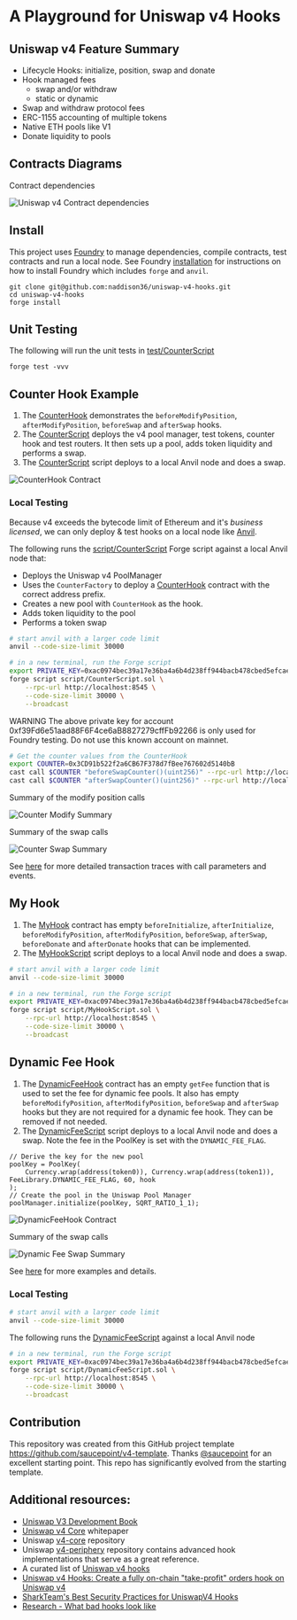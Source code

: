 # A Playground for Uniswap v4 Hooks

## Uniswap v4 Feature Summary

- Lifecycle Hooks: initialize, position, swap and donate
- Hook managed fees
  - swap and/or withdraw
  - static or dynamic
- Swap and withdraw protocol fees
- ERC-1155 accounting of multiple tokens
- Native ETH pools like V1
- Donate liquidity to pools

## Contracts Diagrams

Contract dependencies

![Uniswap v4 Contract dependencies](./docs/uniswapContractsV4.png)

## Install

This project uses [Foundry](https://book.getfoundry.sh) to manage dependencies, compile contracts, test contracts and run a local node. See Foundry [installation](https://book.getfoundry.sh/getting-started/installation) for instructions on how to install Foundry which includes `forge` and `anvil`.

```
git clone git@github.com:naddison36/uniswap-v4-hooks.git
cd uniswap-v4-hooks
forge install
```

## Unit Testing

The following will run the unit tests in [test/CounterScript](./test/CounterScript.sol)

```
forge test -vvv
```

## Counter Hook Example

1. The [CounterHook](src/CounterHook.sol) demonstrates the `beforeModifyPosition`, `afterModifyPosition`, `beforeSwap` and `afterSwap` hooks.
2. The [CounterScript](test/CounterScript.sol) deploys the v4 pool manager, test tokens, counter hook and test routers. It then sets up a pool, adds token liquidity and performs a swap.
3. The [CounterScript](script/CounterScript.sol) script deploys to a local Anvil node and does a swap.

![CounterHook Contract](./docs/CounterHook.svg)

### Local Testing

Because v4 exceeds the bytecode limit of Ethereum and it's _business licensed_, we can only deploy & test hooks on a local node like [Anvil](https://book.getfoundry.sh/anvil/).

The following runs the [script/CounterScript](./script/CounterScript.sol) Forge script against a local Anvil node that:

- Deploys the Uniswap v4 PoolManager
- Uses the `CounterFactory` to deploy a [CounterHook](./src/CounterHook.sol) contract with the correct address prefix.
- Creates a new pool with `CounterHook` as the hook.
- Adds token liquidity to the pool
- Performs a token swap

```bash
# start anvil with a larger code limit
anvil --code-size-limit 30000
```

```bash
# in a new terminal, run the Forge script
export PRIVATE_KEY=0xac0974bec39a17e36ba4a6b4d238ff944bacb478cbed5efcae784d7bf4f2ff80
forge script script/CounterScript.sol \
    --rpc-url http://localhost:8545 \
    --code-size-limit 30000 \
    --broadcast
```

WARNING The above private key for account 0xf39Fd6e51aad88F6F4ce6aB8827279cffFb92266 is only used for Foundry testing. Do not use this known account on mainnet.

```bash
# Get the counter values from the CounterHook
export COUNTER=0x3CD91b522f2a6CB67F378d7fBee767602d5140bB
cast call $COUNTER "beforeSwapCounter()(uint256)" --rpc-url http://localhost:8545
cast call $COUNTER "afterSwapCounter()(uint256)" --rpc-url http://localhost:8545
```

Summary of the modify position calls

![Counter Modify Summary](./docs/counterModifySummary.svg)

Summary of the swap calls

![Counter Swap Summary](./docs/counterSwapSummary.svg)

See [here](./docs/README.md#counter-hook) for more detailed transaction traces with call parameters and events.

## My Hook

1. The [MyHook](src/MyHook.sol) contract has empty `beforeInitialize`, `afterInitialize`, `beforeModifyPosition`, `afterModifyPosition`, `beforeSwap`, `afterSwap`, `beforeDonate` and `afterDonate` hooks that can be implemented.
2. The [MyHookScript](script/MyHookScript.sol) script deploys to a local Anvil node and does a swap.

```bash
# start anvil with a larger code limit
anvil --code-size-limit 30000
```

```bash
# in a new terminal, run the Forge script
export PRIVATE_KEY=0xac0974bec39a17e36ba4a6b4d238ff944bacb478cbed5efcae784d7bf4f2ff80
forge script script/MyHookScript.sol \
    --rpc-url http://localhost:8545 \
    --code-size-limit 30000 \
    --broadcast
```

## Dynamic Fee Hook

1. The [DynamicFeeHook](src/DynamicFeeHook.sol) contract has an empty `getFee` function that is used to set the fee for dynamic fee pools.
   It also has empty `beforeModifyPosition`, `afterModifyPosition`, `beforeSwap` and `afterSwap` hooks but they are not required for a dynamic fee hook. They can be removed if not needed.
2. The [DynamicFeeScript](script/DynamicFeeScript.sol) script deploys to a local Anvil node and does a swap. Note the fee in the PoolKey is set with the `DYNAMIC_FEE_FLAG`.

```Solidity
// Derive the key for the new pool
poolKey = PoolKey(
    Currency.wrap(address(token0)), Currency.wrap(address(token1)), FeeLibrary.DYNAMIC_FEE_FLAG, 60, hook
);
// Create the pool in the Uniswap Pool Manager
poolManager.initialize(poolKey, SQRT_RATIO_1_1);
```

![DynamicFeeHook Contract](./docs/DynamicFeeHook.svg)

Summary of the swap calls

![Dynamic Fee Swap Summary](./docs/dynamicFeeSwapSummary.svg)


See [here](./docs/README.md#dynamicfeehook) for more examples and details.

### Local Testing

```bash
# start anvil with a larger code limit
anvil --code-size-limit 30000
```

The following runs the [DynamicFeeScript](script/DynamicFeeScript.sol) against a local Anvil node

```bash
# in a new terminal, run the Forge script
export PRIVATE_KEY=0xac0974bec39a17e36ba4a6b4d238ff944bacb478cbed5efcae784d7bf4f2ff80
forge script script/DynamicFeeScript.sol \
    --rpc-url http://localhost:8545 \
    --code-size-limit 30000 \
    --broadcast
```

## Contribution

This repository was created from this GitHub project template https://github.com/saucepoint/v4-template. Thanks [@saucepoint](https://twitter.com/saucepoint) for an excellent starting point. This repo has significantly evolved from the starting template.

## Additional resources:

- [Uniswap V3 Development Book](https://uniswapv3book.com/)
- [Uniswap v4 Core](https://github.com/Uniswap/v4-core/blob/main/whitepaper-v4-draft.pdf) whitepaper
- Uniswap [v4-core](https://github.com/uniswap/v4-core) repository
- Uniswap [v4-periphery](https://github.com/uniswap/v4-periphery) repository contains advanced hook implementations that serve as a great reference.
- A curated list of [Uniswap v4 hooks](https://github.com/fewwwww/awesome-uniswap-hooks#awesome-uniswap-v4-hooks)
- [Uniswap v4 Hooks: Create a fully on-chain "take-profit" orders hook on Uniswap v4](https://learnweb3.io/lessons/uniswap-v4-hooks-create-a-fully-on-chain-take-profit-orders-hook-on-uniswap-v4/)
- [SharkTeam's Best Security Practices for UniswapV4 Hooks](https://twitter.com/sharkteamorg/status/1686673161650417664)
- [Research - What bad hooks look like](https://uniswap.notion.site/Research-What-bad-hooks-look-like-b10256c445904111914eb3b01fb4ec53)
